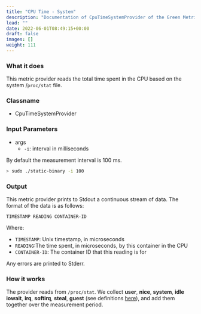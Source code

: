 ```yaml
---
title: "CPU Time - System"
description: "Documentation of CpuTimeSystemProvider of the Green Metrics Tool"
lead: ""
date: 2022-06-01T08:49:15+00:00
draft: false
images: []
weight: 111
---
```

### What it does

This metric provider reads the total time spent in the CPU based on the system /`proc/stat` file.

### Classname
- CpuTimeSystemProvider

### Input Parameters

- args
    - `-i`: interval in milliseconds

By default the measurement interval is 100 ms.

```bash
> sudo ./static-binary -i 100
```

### Output

This metric provider prints to Stdout a continuous stream of data. The format of the data is as follows:

`TIMESTAMP READING CONTAINER-ID`

Where:
- `TIMESTAMP`: Unix timestamp, in microseconds
- `READING`:The time spent, in microseconds, by this container in the CPU
- `CONTAINER-ID`: The container ID that this reading is for

Any errors are printed to Stderr.

### How it works
The provider reads from `/proc/stat`. We collect **user**, **nice**, **system**, **idle** **iowait**, **irq**, **softirq**, **steal**, **guest** (see definitions [here](https://www.idnt.net/en-US/kb/941772)), and add them together over the measurement period.